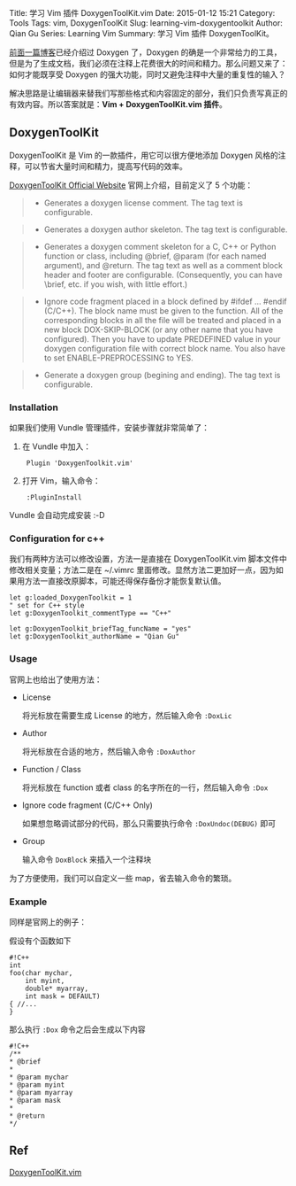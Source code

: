 Title: 学习 Vim 插件 DoxygenToolKit.vim
Date: 2015-01-12 15:21
Category: Tools
Tags: vim, DoxygenToolKit
Slug: learning-vim-doxygentoolkit
Author: Qian Gu
Series: Learning Vim
Summary: 学习 Vim 插件 DoxygenToolKit。

[前面一篇博客][blog1]已经介绍过 Doxygen 了，Doxygen 的确是一个非常给力的工具，但是为了生成文档，我们必须在注释上花费很大的时间和精力。那么问题又来了：如何才能既享受 Doxygen 的强大功能，同时又避免注释中大量的重复性的输入？

解决思路是让编辑器来替我们写那些格式和内容固定的部分，我们只负责写真正的有效内容。所以答案就是：**Vim + DoxygenToolKit.vim 插件**。

## DoxygenToolKit

DoxygenToolKit 是 Vim 的一款插件，用它可以很方便地添加 Doxygen 风格的注释，可以节省大量时间和精力，提高写代码的效率。

[DoxygenToolKit Official Website][official] 官网上介绍，目前定义了 5 个功能：

> + Generates a doxygen license comment.  The tag text is configurable. 

> + Generates a doxygen author skeleton.  The tag text is configurable. 

> + Generates a doxygen comment skeleton for a C, C++ or Python function or class, including @brief, @param (for each named argument), and @return. The tag  text as well as a comment block header and footer are configurable. (Consequently, you can have \brief, etc. if you wish, with little effort.) 

> + Ignore code fragment placed in a block defined by #ifdef ... #endif (C/C++).  The  block name must be given to the function. All of the corresponding blocks 
in all the file will be treated and placed in a new block DOX-SKIP-BLOCK (or any other name that you have configured).  Then you have to update PREDEFINED value in your doxygen configuration file with correct block name. You also have to set ENABLE-PREPROCESSING to YES. 

> + Generate a doxygen group (begining and ending). The tag text is configurable. 

### Installation

如果我们使用 Vundle 管理插件，安装步骤就非常简单了：

1. 在 Vundle 中加入：

        Plugin 'DoxygenToolkit.vim'
        
2. 打开 Vim，输入命令：

        :PluginInstall
        
Vundle 会自动完成安装 :-D

### Configuration for c++

我们有两种方法可以修改设置，方法一是直接在 DoxygenToolKit.vim 脚本文件中修改相关变量；方法二是在 ~/.vimrc 里面修改。显然方法二更加好一点，因为如果用方法一直接改原脚本，可能还得保存备份才能恢复默认值。

    let g:loaded_DoxygenToolkit = 1
    " set for C++ style
    let g:DoxygenToolkit_commentType == "C++"

    let g:DoxygenToolkit_briefTag_funcName = "yes"
    let g:DoxygenToolkit_authorName = "Qian Gu"

### Usage

官网上也给出了使用方法：

+ License

    将光标放在需要生成 License 的地方，然后输入命令 `:DoxLic`
    
+ Author

    将光标放在合适的地方，然后输入命令 `:DoxAuthor`

+ Function / Class

    将光标放在 function 或者 class 的名字所在的一行，然后输入命令 `:Dox`

+ Ignore code fragment (C/C++ Only)

    如果想忽略调试部分的代码，那么只需要执行命令 `:DoxUndoc(DEBUG)` 即可

+ Group

    输入命令 `DoxBlock` 来插入一个注释块

为了方便使用，我们可以自定义一些 map，省去输入命令的繁琐。

### Example

同样是官网上的例子：

假设有个函数如下

    #!C++
    int 
    foo(char mychar, 
        int myint, 
        double* myarray, 
        int mask = DEFAULT) 
    { //... 
    } 

那么执行 `:Dox` 命令之后会生成以下内容

    #!C++
    /** 
    * @brief 
    * 
    * @param mychar 
    * @param myint 
    * @param myarray 
    * @param mask 
    * 
    * @return 
    */ 

[official]: http://www.vim.org/scripts/script.php?script_id=987

## Ref

[DoxygenToolKit.vim][official]

[blog1]: https://qian-gu.github.io/posts/tools/how-to-analyse-code-elegantly.html
